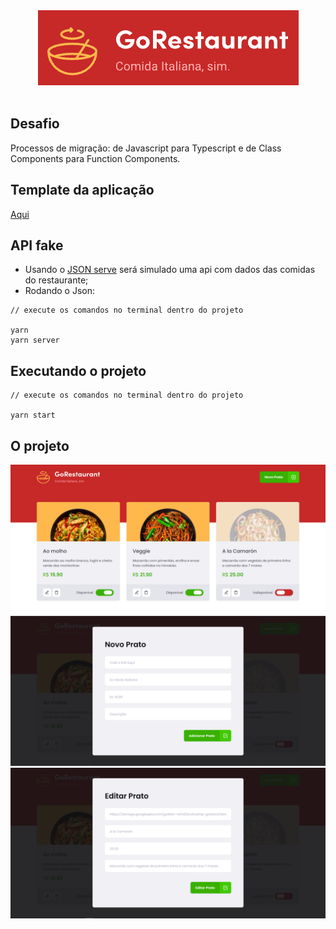 <div align="center">
<img src="goRestaurant.png">
</div>
</br>
<h2> Desafio </h2>

<p>
    Processos de migração: de Javascript para Typescript e de Class Components para Function Components.
</p>

<h2> Template da aplicação </h2>

<a href="https://github.com/rocketseat-education/ignite-template-reactjs-refactoring-classes-ts"> Aqui </a>


<h2> API fake </h2>

- Usando o <a href="https://github.com/typicode/json-server">JSON serve</a> será simulado uma api com dados das comidas do restaurante;
- Rodando o Json:

```
// execute os comandos no terminal dentro do projeto

yarn
yarn server

```

<h2> Executando o projeto </h2>

```
// execute os comandos no terminal dentro do projeto

yarn start

```

<h2> O projeto </h2>

<img src="landingpage.png">

<img src="modalAdd.png">

<img src="modalEdit.png">
